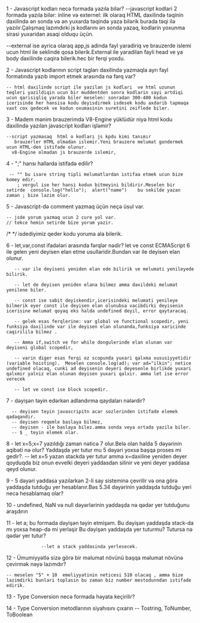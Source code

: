 1 - Javascript kodları necə formada yazıla bilər?
   --javascript kodlari  2 formada yazıla bilər: inline və externel: ilk olaraq HTML daxilində  <body></body> təqinin daxilində ən sonda və ən yuxarda <head></head> təqində yaza  bilərik burada <script></script> təqi ilə yazılır.Çalışmaq lazımdırki  js kodlarını ən sonda yazaq, kodlarin yoxunma sirasi yuxaridan asaqi olduqu üçün.

   --external ise ayrica olaraq app,js adinda fayl yaradiriq ve brauzerde islemi ucun html ile  <script src="app.js"></script> seklinde qosa bilerik.External ile yaradilan fayli head ve ya body daxilinde caqira bilerik.hec bir ferqi yoxdu.

2 - Javascript kodlarının script tagları daxilində yazmaqla ayrı fayl formatında yazıb import etmek arasında nə fərq var?

    -- html daxilinde script ile yazilan js kodlari  ve html uzunun teqleri yazildiqin ucun bir muddentden sonra kodlarin sayi artdiqi ucun qarisiqliq yarada biler meselen: sonradan 300-400 kodun icerisinde her hansisa kodu deyisdirmek isdesek kodu axdarib tapmaqa vaxt cox gedecek ve kodun oxumasinin suretini zeiflede biler.


 3 - Madem mənim brauzerimdə V8-Engine yüklüdür niyə html kodu daxilində yazılan javascript kodları işləmir?

    --script yazmasaq  html o kodları js kpdu kimi tanımır 
       brauzerler HTML olmadan islemir.Yeni brauzere melumat gondermek ucun HTML-den istifade olunur.
      v8-Engine olmadan js brauzerde islemir, 


 4 - ";" hansı hallarda istifadə edilir?

     -- "" bu isare string tipli melumatlardan istifaa etmek ucun bize komey edir.
        ; vergul ise her hansi kodun bitmeyini bildirir.Meselen bir setirde  console.log("hello");  alert("name")    bu sekilde yazan zaman ; bize lazim olur.


5 -  Javascript-də comment yazmaq üçün neçə üsul var.

    -- jsde yorum yazmaq ucun 2 cure yol var.
    // tekce hemin setirde bize yorum yazir.
   /*   */ isdediyimiz qeder kodu yoruma ala bilerik.


 6 -  let,var,const ifadələri arasında fərqlər nədir?
       let ve const ECMAScript 6 ile gelen yeni deyisen elan etme usullaridir.Bundan var ile deyisen elan olunur.

       -- var ile deyiseni yeniden elan ede bilirik ve melumati yenileyede bilirik.

       -- let de deyisen yeniden elana bilmez amma daxildeki melumat yenilene biler.

       -- const ise sabit deyiskendir,icerisindeki melumati yenileye bilmerik eyer const ile deyisen elan olunubsa vacibdirki deyisenin         icerisine melumat qoyaq eks halda undefined deyil, error qaytaracaq.

       -- gelek esas ferqlerine: var global ve functional scopedir, yeni funksiya daxilinde var ile deyisen elan olunanda,funksiya xaricinde    caqirilila bilmez .

       -- Amma if,switch ve for while dongulerinde elan olunan var deyiseni global scopedir, 

       -- varin diger esas ferqi oz scopunda yuxari qalxma xususiyyetidir (variable hoisting).  Meselen console.log(ad); var ad="ilkin"; netice undefined olacaq, cunki ad deyisenin deyeri deyesenle birlikde yuxari qalxmir yalniz elan olunan deyisen yuxari qalxir. amma let ise error verecek

       -- let ve const ise block scopedir.



      


 7 -  dəyişən təyin edərkən adlandırma qaydaları nələrdir?
   
      -- deyisen teyin javascripitn acar sozlerinden istifade elemek qadaqandir.
      -- deyisen reqemle baslaya bilmez,
      -- deyisen - ile baslaya bilez.amma sonda veya ortada yazila biler.
      -- $ _ teyin elemek olar.


       



 8 -  let x=5;x=7 yazıldığı zaman nəticə 7 olur.Belə olan halda 5 dəyərinin aqibəti nə olur? Yaddaşda yer tutur mu 5 dəyəri yoxsa başqa proses mi gedir?.
     -- let x=5 yazan stackda yer tutur amma x=daxiline yeniden deyer qoyduqda biz onun evvelki deyeri yaddasdan silinir ve yeni deyer yaddasa qeyd olunur.



 9 -  5 dəyəri yaddasa yazılarkən 2-li say sisteminə çevrilir və ona görə yaddaşda tutduğu yer hesablanır.Bəs 5.34 dəyərinin yaddaşda tutduğu yeri necə hesablamaq olar?




 10 - undefined, NaN və null dəyərlərinin yaddaşda nə qədər yer tutduğunu araşdırın


 11 -  let a; bu formada dəyişən təyin etmişəm.
           Bu dəyişən yaddaşda stack-da mı yoxsa heap-də mi yerləşir
              Bu dəyişən yaddaşda yer tuturmu? Tutursa nə qədər yer tutur?
                 
                 --let a stack yaddasinda yerlesecek.


                 



12 -  Ümumiyyətlə sizə görə bir məlumat növünü başqa məlumat növünə çevirmək nəyə lazımdır?

    -- meselen "5" + 10  emeliyyatinin neticesi 510 olacaq , amma bize lazimdirki bunlari toplasin bu zaman biz number mestodunndan istifade edirik.



13 -  Type Conversion necə formada həyata keçirilir?



14 -  Type Conversion metodlarının siyahısını çıxarın
     -- Tostring, ToNumber, ToBoolean 